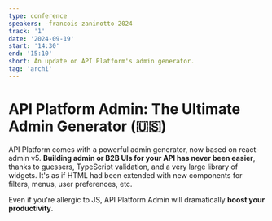```yaml
---
type: conference
speakers: -francois-zaninotto-2024 
track: '1'
date: '2024-09-19'
start: '14:30'
end: '15:10'
short: An update on API Platform's admin generator. 
tag: 'archi'
---
```


# API Platform Admin: The Ultimate Admin Generator (🇺🇸) 

API Platform comes with a powerful admin generator, now based on react-admin v5. **Building admin or B2B UIs for your API has never been easier**, thanks to guessers, TypeScript validation, and a very large library of widgets. It's as if HTML had been extended with new components for filters, menus, user preferences, etc. 

Even if you're allergic to JS, API Platform Admin will dramatically **boost your productivity**. 
